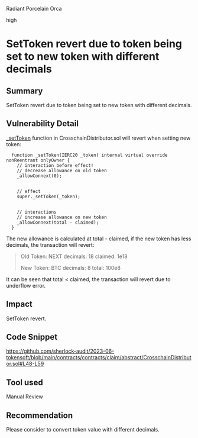 Radiant Porcelain Orca

high

# SetToken revert due to token being set to new token with different decimals

## Summary

SetToken revert due to token being set to new token with different decimals.

## Vulnerability Detail

[_setToken](https://github.com/sherlock-audit/2023-06-tokensoft/blob/main/contracts/contracts/claim/abstract/CrosschainDistributor.sol#L48-L59) function in CrosschainDistributor.sol will revert when setting new token:
```solidity
  function _setToken(IERC20 _token) internal virtual override nonReentrant onlyOwner {
    // interaction before effect!
    // decrease allowance on old token
    _allowConnext(0);


    // effect
    super._setToken(_token);


    // interactions
    // increase allowance on new token
    _allowConnext(total - claimed);
  }
```
The new allowance is calculated at total - claimed, if the new token has less decimals, the transaction will revert:

> Old Token: NEXT
> decimals: 18
> claimed: 1e18
> 
> New Token: BTC
> decimals: 8
> total: 100e8

It can be seen that total < claimed, the transaction will revert due to underflow error.

## Impact

SetToken revert.

## Code Snippet

https://github.com/sherlock-audit/2023-06-tokensoft/blob/main/contracts/contracts/claim/abstract/CrosschainDistributor.sol#L48-L59

## Tool used

Manual Review

## Recommendation

Please consider to convert token value with different decimals.